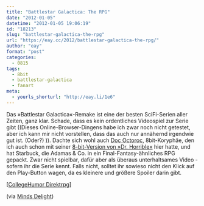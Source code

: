 ```yaml
---
title: "Battlestar Galactica: The RPG"
date: "2012-01-05"
datetime: "2012-01-05 19:06:19"
id: "18213"
slug: "battlestar-galactica-the-rpg"
url: "https://eay.cc/2012/battlestar-galactica-the-rpg/"
author: "eay"
format: "post"
categories:
  - 0815
tags:
  - 8bit
  - battlestar-galactica
  - fanart
meta:
  - yourls_shorturl: "http://eay.li/1e6"
---
```


Das »Battlestar Galactica«-Remake ist eine der besten SciFi-Serien aller Zeiten, ganz klar. Schade, dass es kein ordentliches Videospiel zur Serie gibt ((Dieses Online-Browser-Dingens habe ich zwar noch nicht getestet, aber ich kann mir nicht vorstellen, dass das auch nur annähernd irgendwie gut ist. (Oder?) )). Dachte sich wohl auch [Doc Octoroc](http://www.doctoroctoroc.com/), 8bit-Koryphäe, den ich auch schon mit seiner [8-bit-Version von »Dr. Horrible«](//eay.cc/2010/dr-horrible-das-8-bit-musical-videospiel/) hier hatte, und hat Starbuck, die Adamas & Co. in ein Final-Fantasy-ähnliches RPG gepackt. Zwar nicht spielbar, dafür aber als überaus unterhaltsames Video - sofern ihr die Serie kennt. Falls nicht, solltet ihr sowieso nicht den Klick auf den Play-Button wagen, da es kleinere und größere Spoiler darin gibt.

\[[CollegeHumor Direktrpg](http://www.collegehumor.com/video/6683770/battlestar-galactica-rpg)\]

(via [Minds Delight](http://www.mindsdelight.de/2012/01/battlestar-galactica-the-rpg/))
